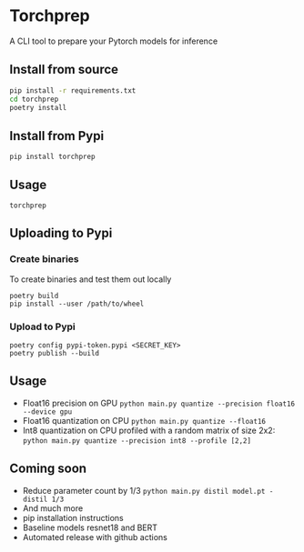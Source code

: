 # Torchprep

A CLI tool to prepare your Pytorch models for inference

## Install from source

```sh
pip install -r requirements.txt
cd torchprep
poetry install
```

## Install from Pypi

```
pip install torchprep
```

## Usage

```
torchprep
```

## Uploading to Pypi

### Create binaries

To create binaries and test them out locally

```
poetry build
pip install --user /path/to/wheel
```

### Upload to Pypi

```
poetry config pypi-token.pypi <SECRET_KEY>
poetry publish --build
```



## Usage
* Float16 precision on GPU `python main.py quantize --precision float16 --device gpu`
* Float16 quantization on CPU `python main.py quantize --float16`
* Int8 quantization on CPU profiled with a random matrix of size 2x2: `python main.py quantize --precision int8 --profile [2,2]`

## Coming soon
* Reduce parameter count by 1/3 `python main.py distil model.pt -distil 1/3`
* And much more
* pip installation instructions
* Baseline models resnet18 and BERT 
* Automated release with github actions